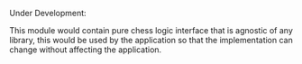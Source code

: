 Under Development:

This module would contain pure chess logic interface that is agnostic of any library, this would be used by the application so that the implementation can change without affecting the application.
